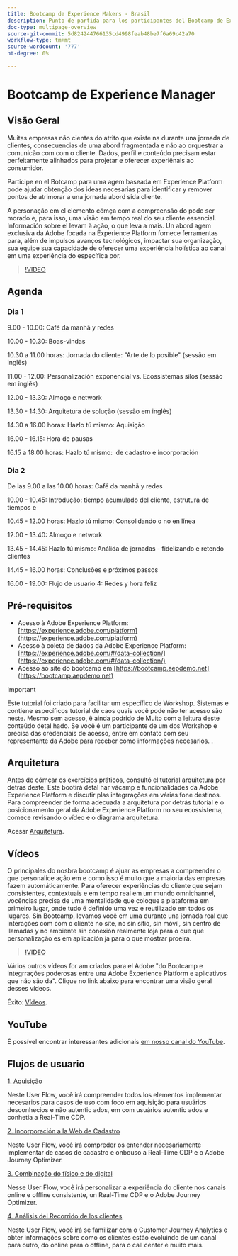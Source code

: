 ```yaml
---
title: Bootcamp de Experience Makers - Brasil
description: Punto de partida para los participantes del Bootcamp de Experience Makers
doc-type: multipage-overview
source-git-commit: 5d824244766135cd4998feab48be7f6a69c42a70
workflow-type: tm+mt
source-wordcount: '777'
ht-degree: 0%

---
```


# Bootcamp de Experience Manager

## Visão Geral

Muitas empresas não cientes do atrito que existe na durante una jornada de clientes, consecuencias de uma abord fragmentada e não ao orquestrar a comunicão com com o cliente. Dados, perfil e conteúdo precisam estar perfeitamente alinhados para projetar e oferecer experiênais ao consumidor.

Participe en el Botcamp para uma agem baseada em Experience Platform pode ajudar obtenção dos ideas necesarias para identificar y remover pontos de atrimorar a una jornada abord sida cliente.

A personação em el elemento cómça com a compreensão do pode ser morado e, para isso, uma visão em tempo real do seu cliente essencial. Información sobre el levam à ação, o que leva a mais. Un abord agem exclusiva da Adobe focada na Experience Platform fornece ferramentas para, além de impulsos avanços tecnológicos, impactar sua organização, sua equipe sua capacidade de oferecer uma experiência holística ao canal em uma experiência do específica por.

>[!VIDEO](https://video.tv.adobe.com/v/344962?quality=12&enable=on)

## Agenda

### Dia 1

9.00 - 10.00: Café da manhã y redes

10.00 - 10.30: Boas-vindas &#x200B;

10.30 a 11.00 horas: Jornada do cliente: &quot;Arte de lo posible&quot; (sessão em inglês) &#x200B;

11.00 - 12.00: Personalización exponencial vs. Ecossistemas silos (sessão em inglês) &#x200B;

12.00 - 13.30: Almoço e network &#x200B;

13.30 - 14.30: Arquitetura de solução (sessão em inglês) &#x200B;

14.30 a 16.00 horas: Hazlo tú mismo: Aquisição &#x200B;

16.00 - 16.15: Hora de pausas

16.15 a 18.00 horas: Hazlo tú mismo: &#x200B; de cadastro e incorporación


### Dia 2

De las 9.00 a las 10.00 horas: Café da manhã y redes

10.00 - 10.45: Introdução: tiempo acumulado del cliente, estrutura de tiempos e

10.45 - 12.00 horas: Hazlo tú mismo: Consolidando o no en línea

12.00 - 13.40: Almoço e network &#x200B;

13.45 - 14.45: Hazlo tú mismo: Análida de jornadas - fidelizando e retendo clientes

14.45 - 16.00 horas: Conclusões e próximos passos

16.00 - 19.00: Flujo de usuario 4: Redes y hora feliz


## Pré-requisitos

- Acesso à Adobe Experience Platform: [https://experience.adobe.com/platform](https://experience.adobe.com/platform)
- Acesso à coleta de dados da Adobe Experience Platform: [https://experience.adobe.com/#/data-collection/](https://experience.adobe.com/#/data-collection/)
- Acesso ao site do bootcamp em [https://bootcamp.aepdemo.net](https://bootcamp.aepdemo.net)

>[!IMPORTANT]
>
>Este tutorial foi criado para facilitar um específico de Workshop. Sistemas e contiene específicos tutorial de caos quais você pode não ter acesso são neste. Mesmo sem acesso, ê ainda podrido de Muito com a leitura deste conteúdo detal hado. Se você é um participante de um dos Workshop e precisa das credenciais de acesso, entre em contato com seu representante da Adobe para receber como informações necesarios. .

## Arquitetura

Antes de cómçar os exercícios práticos, consultó el tutorial arquitetura por detrás deste. Este bootirá detal har vácamp e funcionalidades da Adobe Experience Platform e discutir plas integrrações em várias fone destinos. Para compreender de forma adecuada a arquitetura por detrás tutorial e o posicionamento geral da Adobe Experience Platform no seu ecossistema, comece revisando o vídeo e o diagrama arquitetura.

Acesar [Arquitetura](https://experienceleague.adobe.com/docs/platform-learn/comprehensive-technical-tutorial-v22/architecture.html?lang=pt-BR).

## Vídeos

O principales do nosbra bootcamp é ajuar as empresas a compreender o que personalice ação em e como isso é muito que a maioria das empresas fazem automáticamente. Para oferecer experiências do cliente que sejam consistentes, contextuais e em tempo real em um mundo omnichannel, vocências precisa de uma mentalidade que coloque a plataforma em primeiro lugar, onde tudo é definido uma vez e reutilizado em todos os lugares. Sin Bootcamp, levamos você em uma durante una jornada real que interações com com o cliente no site, no sin sitio, sin móvil, sin centro de llamadas y no ambiente sin conexión realmente loja para o que que personalização es em aplicación ja para o que mostrar proeira.

>[!VIDEO](https://video.tv.adobe.com/v/345446?quality=12&enable=on)

Vários outros vídeos for am criados para el Adobe &quot;do Bootcamp e integrrações poderosas entre una Adobe Experience Platform e aplicativos que não são da&quot;. Clique no link abaixo para encontrar uma visão geral desses vídeos.

Éxito: [Vídeos](https://experienceleague.adobe.com/docs/platform-learn/comprehensive-technical-tutorial-v22/videos.html?lang=pt-BR).

## YouTube

É possível encontrar interessantes adicionais [em nosso canal do YouTube](https://www.youtube.com/channel/UCUKG2dkZ9pYuZUPebQ21jUw).

## Flujos de usuario

[1. Aquisição](./uc/uc1/uc1.md)

Neste User Flow, você irá compreender todos los elementos implementar necesarios para casos de uso com foco em aquisição para usuários desconhecios e não autentic ados, em com usuários autentic ados e conhetia a Real-Time CDP.

[2. Incorporación a la Web de Cadastro](./uc/uc2/uc2.md)

Neste User Flow, você irá compreder os entender necesariamente implementar de casos de cadastro e onbouso a Real-Time CDP e o Adobe Journey Optimizer.

[3. Combinação do físico e do digital ](./uc/uc3/uc3.md)

Nesse User Flow, você irá personalizar a experiência do cliente nos canais online e offline consistente, un Real-Time CDP e o Adobe Journey Optimizer.

[4. Análisis del Recorrido de los clientes](./uc/uc4/uc4.md)

Neste User Flow, você irá se familizar com o Customer Journey Analytics e obter informações sobre como os clientes estão evoluindo de um canal para outro, do online para o offline, para o call center e muito mais.
